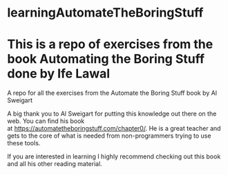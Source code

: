 # learningAutomateTheBoringStuff
# This is a repo of exercises from the book Automating the Boring Stuff done by Ife Lawal

A repo for all the exercises from the Automate the Boring Stuff book by Al Sweigart

A big thank you to Al Sweigart for putting this knowledge out there on the web. You can find his book at https://automatetheboringstuff.com/chapter0/. He is a great teacher and gets to the core of what is needed from non-programmers trying to use these tools.

If you are interested in learning I highly recommend checking out this book and all his other reading material.


